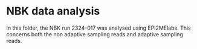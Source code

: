 # NBK data analysis
In this folder, the NBK run 2324-017 was analysed using EPI2MElabs. This concerns both the non adaptive sampling reads and adaptive sampling reads.
